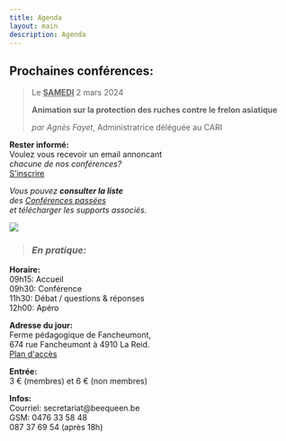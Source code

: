 ```yaml
---
title: Agenda
layout: main
description: Agenda
---
```


<div class="blck-group">
<div class="block gauche">

<h2>Prochaines conférences:</h2>
<div>

> 
> Le <ins>**SAMEDI**</ins> 2 mars 2024  
>
> **Animation sur la protection des ruches contre le frelon asiatique**  
>
> *par Agnès Fayet*, Administratrice déléguée au CARI
>

</div>
</div>

<div class="block droite">

**Rester informé:**  
Voulez vous recevoir un email annoncant  
*chacune de nos conférences?*  
[S'inscrire](https://beequeen.us12.list-manage.com/subscribe/post?u=7de077c5bf207b97983ba770d&amp;id=777c2a4441)  


*Vous pouvez **consulter la liste**  
des [Conférences passées](/agenda/conferences-passees/)  
et télécharger les supports associés.*

![](/static/img/conference_1_420x226.jpg)

> ### *En pratique:*
**Horaire:**   
09h15: Accueil  
09h30: Conférence  
11h30: Débat / questions & réponses  
12h00: Apéro  
  
**Adresse du jour:**  
Ferme pédagogique de Fancheumont,  
674 rue Fancheumont à 4910 La Reid.  
[Plan d'accès](https://www.google.be/maps/place/50%C2%B029'49.2%22N+5%C2%B048'10.6%22E/@50.5066668,5.8217158,5123m/data=!3m1!1e3!4m5!3m4!1s0x0:0x0!8m2!3d50.4970051!4d5.8029547?dcr=0)
  
**Entrée:**  
3 € (membres) et 6 € (non membres)  
  
**Infos:**  
Courriel: secre<!-- abc@def -->tariat@beeque<!-- @abc.com -->en.be  
GSM: 0476 33 58 48  
087 37 69 54 (après 18h)  

<br>

